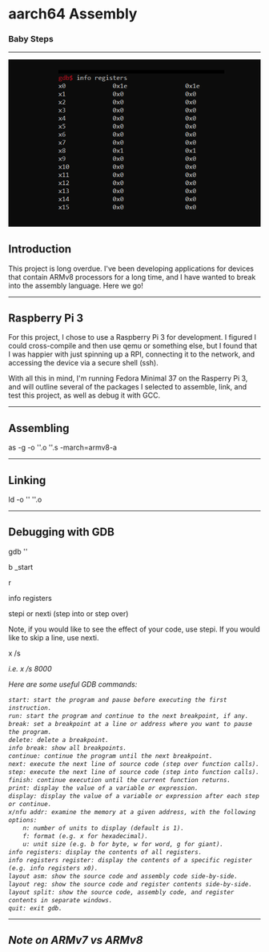 # aarch64 Assembly

### Baby Steps

---


![Alt Text](gdb_aarch64.png)


## Introduction

This project is long overdue. I've been developing applications for devices that contain ARMv8
processors for a long time, and I have wanted to break into the assembly language. Here we go!

---

## Raspberry Pi 3

For this project, I chose to use a Raspberry Pi 3 for development. I figured I could cross-compile
and then use qemu or something else, but I found that I was happier with just spinning up a RPI,
connecting it to the network, and accessing the device via a secure shell (ssh). 

With all this in mind, I'm running Fedora Minimal 37 on the Rasperry Pi 3, and will outline several
of the packages I selected to assemble, link, and test this project, as well as debug it with GCC.


---

## Assembling







as -g -o '<filename>'.o '<filename>'.s -march=armv8-a

---

## Linking






ld -o '<filename>' '<filename>'.o

---

## Debugging with GDB





gdb '<filename>'




b _start

r 

info registers

stepi or nexti (step into or step over)

Note, if you would like to see the effect of your code, use stepi.
If you would like to skip a line, use nexti.  

x /s <address>


i.e. x /s 8000


Here are some useful GDB commands:

    start: start the program and pause before executing the first instruction.
    run: start the program and continue to the next breakpoint, if any.
    break: set a breakpoint at a line or address where you want to pause the program.
    delete: delete a breakpoint.
    info break: show all breakpoints.
    continue: continue the program until the next breakpoint.
    next: execute the next line of source code (step over function calls).
    step: execute the next line of source code (step into function calls).
    finish: continue execution until the current function returns.
    print: display the value of a variable or expression.
    display: display the value of a variable or expression after each step or continue.
    x/nfu addr: examine the memory at a given address, with the following options:
        n: number of units to display (default is 1).
        f: format (e.g. x for hexadecimal).
        u: unit size (e.g. b for byte, w for word, g for giant).
    info registers: display the contents of all registers.
    info registers register: display the contents of a specific register (e.g. info registers x0).
    layout asm: show the source code and assembly code side-by-side.
    layout reg: show the source code and register contents side-by-side.
    layout split: show the source code, assembly code, and register contents in separate windows.
    quit: exit gdb.




---

## Note on ARMv7 vs ARMv8

 
